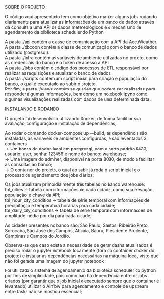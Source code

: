 SOBRE O PROJETO

O código aqui apresentado tem como objetivo manter alguns jobs rodando diariamente para atualizar as informações de um banco de dados através da consulta a uma API de dados metereológicos e o mecanismo de agendamento da biblioteca scheduler do Python

A pasta ./api contém a classe de comunicação com  a API da AccuWeather. <br>
A pasta ./dbcoon contém a classe de comunicação com o banco de dados utilizado (postgresql).<br>
A pasta ./infra contém as variáveis de ambiente utilizadas no projeto, como as credenciais do banco e o token de acesso à API.<br>
A pasta ./jobs contém o código dos processos de ETL responsável por realizar as requisições e atualizar o banco de dados.<br>
A pasta ./scripts contém um script inicial para criação e população do banco, o qual é executado ao subir o projeto.<br>
Por fim, a pasta ./views contém as queries que podem ser realizadas para responder algumas informações, bem como um notebook ipynb como algumas visualizações realizadas com dados de uma determinada data.

INSTALANDO E RODANDO

O projeto foi desenvolvido utilizando Docker, de forma facilitiar sua avaliação, configuração e instalação de dependências;

Ao rodar o comando docker-compose up --build, as dependência são instaladas, as variáveis de ambientes configurdas, e são leventados 3 containers.<br>
-> Um banco de dados local em postgresql, com a porta padrão 5433, usuário: user, senha: 123456 e nome do banco: warehouse;<br>
-> Uma imagem do adminer, disponível na porta 8080, de modo a facilitar as consultas ao banco;<br>
-> O container do projeto, o qual ao subir já roda o script inicial e o processo de agendamento dos jobs diários;

Os jobs atualizam primordialmente três tabelas no banco warehouse:<br>
tbl_cities -> tabela com informaçṍes de cada cidade, como sua elevação, população, e chave da API;<br>
tbl_hour_city_conditios -> tabela de série temporal com informações de precipitação e temperatura horárias para cada cidade;<br>
tbl_daily_city_conditions -> tabela de série temporal com informações de amplitude média por dia para cada cidade;

As cidades presentes no banco são:
São Paulo, Santos, Ribeirão Preto, Sorocaba, São José dos Campos, Atibaia, Bauru, Presidente Prudente, Campinas e Campos do Jordão.

Observa-se que caso exista a necessidade de gerar dashs atualizados é preciso rodar o jupyter notebook localmente (fora do container docker do projeto) e instalar as dependências necessárias na máquina local, visto que não foi gerada uma imagem do jupyter notebook

Foi utilizado o sistema de agendamento da biblioteca scheduler do python por fins de simplicidade, pois como não há dependência entre os jobs criados (por garantir que o job inicial é executado sempre que o container é levantado) utilizar o Airflow para agendamento e controle de upstream entre tasks não se mostrou essencial;
